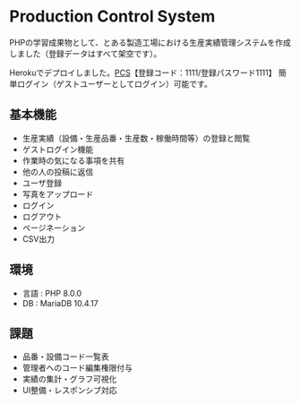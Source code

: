 # Production Control System 
PHPの学習成果物として、とある製造工場における生産実績管理システムを作成しました（登録データはすべて架空です）。
  
Herokuでデプロイしました。[PCS](https://pcs51.herokuapp.com/login.php)【登録コード：1111/登録パスワード1111】
簡単ログイン（ゲストユーザーとしてログイン）可能です。

## 基本機能
* 生産実績（設備・生産品番・生産数・稼働時間等）の登録と閲覧
* ゲストログイン機能
* 作業時の気になる事項を共有  
* 他の人の投稿に返信  
* ユーザ登録  
* 写真をアップロード  
* ログイン  
* ログアウト  
* ページネーション 
* CSV出力

## 環境  
* 言語 : PHP 8.0.0
* DB : MariaDB 10.4.17

## 課題
* 品番・設備コード一覧表
* 管理者へのコード編集権限付与
* 実績の集計・グラフ可視化
* UI整備・レスポンシブ対応
